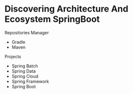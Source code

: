 # Discovering Architecture And Ecosystem SpringBoot

Repositories Manager
+ Gradle
+ Maven

Projects
+ Spring Batch
+ Spring Data
+ Spring Cloud
+ Spring Framework
+ Spring Boot
